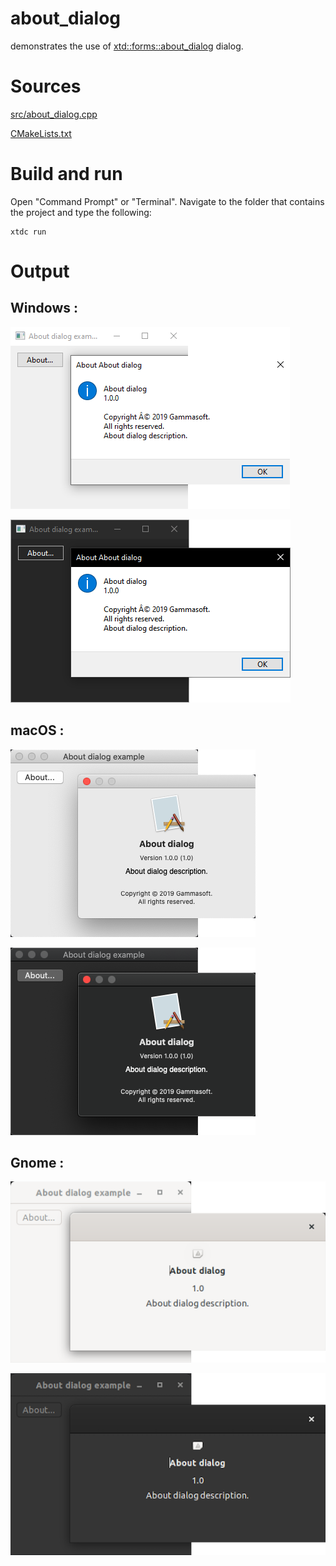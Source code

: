# about_dialog

demonstrates the use of [xtd::forms::about_dialog](../../../../src/xtd_forms/include/xtd/forms/about_dialog.hpp) dialog.

# Sources

[src/about_dialog.cpp](src/about_dialog.cpp)

[CMakeLists.txt](CMakeLists.txt)

# Build and run

Open "Command Prompt" or "Terminal". Navigate to the folder that contains the project and type the following:

```shell
xtdc run
```

# Output

## Windows :

![Screenshot](../../../../docs/pictures/examples/about_dialog_w.png)

![Screenshot](../../../../docs/pictures/examples/about_dialog_wd.png)

## macOS :

![Screenshot](../../../../docs/pictures/examples/about_dialog_m.png)

![Screenshot](../../../../docs/pictures/examples/about_dialog_md.png)

## Gnome :

![Screenshot](../../../../docs/pictures/examples/about_dialog_g.png)

![Screenshot](../../../../docs/pictures/examples/about_dialog_gd.png)
